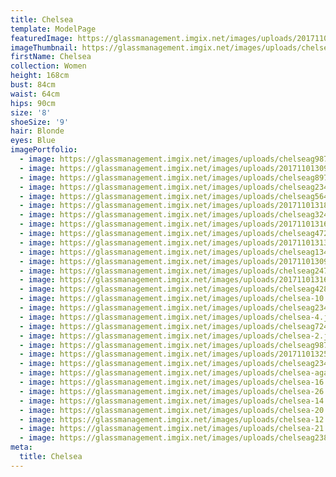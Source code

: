 ```yaml
---
title: Chelsea
template: ModelPage
featuredImage: https://glassmanagement.imgix.net/images/uploads/201711013092.jpg
imageThumbnail: https://glassmanagement.imgix.net/images/uploads/chelseag98123.jpg
firstName: Chelsea
collection: Women
height: 168cm
bust: 84cm
waist: 64cm
hips: 90cm
size: '8'
shoeSize: '9'
hair: Blonde
eyes: Blue
imagePortfolio:
  - image: https://glassmanagement.imgix.net/images/uploads/chelseag987421111111.png
  - image: https://glassmanagement.imgix.net/images/uploads/201711013097.jpg
  - image: https://glassmanagement.imgix.net/images/uploads/chelseag897243.jpg
  - image: https://glassmanagement.imgix.net/images/uploads/chelseag234678.jpg
  - image: https://glassmanagement.imgix.net/images/uploads/chelseag56490.jpg
  - image: https://glassmanagement.imgix.net/images/uploads/201711013185.jpg
  - image: https://glassmanagement.imgix.net/images/uploads/chelseag3247689.jpg
  - image: https://glassmanagement.imgix.net/images/uploads/201711013163.jpg
  - image: https://glassmanagement.imgix.net/images/uploads/chelseag47298.jpg
  - image: https://glassmanagement.imgix.net/images/uploads/201711013132.jpg
  - image: https://glassmanagement.imgix.net/images/uploads/chelseag13413.jpg
  - image: https://glassmanagement.imgix.net/images/uploads/201711013092.jpg
  - image: https://glassmanagement.imgix.net/images/uploads/chelseag247432789342.jpg
  - image: https://glassmanagement.imgix.net/images/uploads/201711013167.jpg
  - image: https://glassmanagement.imgix.net/images/uploads/chelseag4287936.jpg
  - image: https://glassmanagement.imgix.net/images/uploads/chelsea-10.jpg
  - image: https://glassmanagement.imgix.net/images/uploads/chelseag234789.jpg
  - image: https://glassmanagement.imgix.net/images/uploads/chelsea-4.jpg
  - image: https://glassmanagement.imgix.net/images/uploads/chelseag72483.jpg
  - image: https://glassmanagement.imgix.net/images/uploads/chelsea-2.jpg
  - image: https://glassmanagement.imgix.net/images/uploads/chelseag98742.jpg
  - image: https://glassmanagement.imgix.net/images/uploads/201711013258crop.jpg
  - image: https://glassmanagement.imgix.net/images/uploads/chelseag2347868.jpg
  - image: https://glassmanagement.imgix.net/images/uploads/chelsea-again2812.jpg
  - image: https://glassmanagement.imgix.net/images/uploads/chelsea-16.jpg
  - image: https://glassmanagement.imgix.net/images/uploads/chelsea-26.jpg
  - image: https://glassmanagement.imgix.net/images/uploads/chelsea-14.jpg
  - image: https://glassmanagement.imgix.net/images/uploads/chelsea-20.jpg
  - image: https://glassmanagement.imgix.net/images/uploads/chelsea-12.jpg
  - image: https://glassmanagement.imgix.net/images/uploads/chelsea-21.jpg
  - image: https://glassmanagement.imgix.net/images/uploads/chelseag238497.jpg
meta:
  title: Chelsea
---
```


